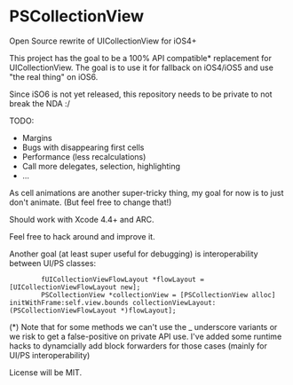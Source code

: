 PSCollectionView
================

Open Source rewrite of UICollectionView for iOS4+

This project has the goal to be a 100% API compatible* replacement for UICollectionView.
The goal is to use it for fallback on iOS4/iOS5 and use "the real thing" on iOS6.

Since iSO6 is not yet released, this repository needs to be private to not break the NDA :/

TODO:
- Margins
- Bugs with disappearing first cells
- Performance (less recalculations)
- Call more delegates, selection, highlighting
- ...

As cell animations are another super-tricky thing, my goal for now is to just don't animate.
(But feel free to change that!)


Should work with Xcode 4.4+ and ARC.

Feel free to hack around and improve it.


Another goal (at least super useful for debugging) is interoperability between UI/PS classes:

            fUICollectionViewFlowLayout *flowLayout = [UICollectionViewFlowLayout new];
            PSCollectionView *collectionView = [PSCollectionView alloc] initWithFrame:self.view.bounds collectionViewLayout:(PSCollectionViewFlowLayout *)flowLayout];


(*) Note that for some methods we can't use the _ underscore variants or we risk to get a false-positive on private API use. I've added  some runtime hacks to dynamcially add block forwarders for those cases (mainly for UI/PS interoperability)

License will be MIT.